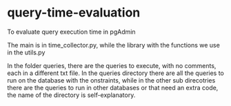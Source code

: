 # query-time-evaluation
To evaluate query execution time in pgAdmin

The main is in time_collector.py, while the library with the functions we use in the utils.py

In the folder queries, there are the queries to execute, with no comments, each in a different txt file. 
In the queries directory there are all the queries to run on the database with the onstraints, 
while in the other sub direcotries there are the queries to run in other databases or that need an extra code,
the name of the directory is self-explanatory.
